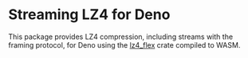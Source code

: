 # Streaming LZ4 for Deno

This package provides LZ4 compression, including streams with the framing
protocol, for Deno using the [lz4_flex][] crate compiled to WASM.

[lz4_flex]: https://docs.rs/lz4_flex
